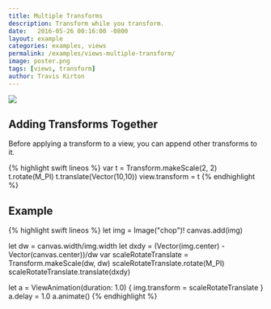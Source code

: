 ```yaml
---
title: Multiple Transforms
description: Transform while you transform.
date:   2016-05-26 00:16:00 -0800
layout: example
categories: examples, views
permalink: /examples/views-multiple-transform/
image: poster.png
tags: [views, transform]
author: Travis Kirton
---
```

![](multiple-transform.png)

## Adding Transforms Together
Before applying a transform to a view, you can append other transforms to it.

{% highlight swift lineos %}
var t = Transform.makeScale(2, 2)
t.rotate(M_PI)
t.translate(Vector(10,10))
view.transform = t
{% endhighlight %}

## Example
{% highlight swift lineos %}
let img = Image("chop")!
canvas.add(img)

let dw = canvas.width/img.width
let dxdy = (Vector(img.center) - Vector(canvas.center))/dw
var scaleRotateTranslate = Transform.makeScale(dw, dw)
scaleRotateTranslate.rotate(M_PI)
scaleRotateTranslate.translate(dxdy)

let a = ViewAnimation(duration: 1.0) {
    img.transform = scaleRotateTranslate
}
a.delay = 1.0
a.animate()
{% endhighlight %}
